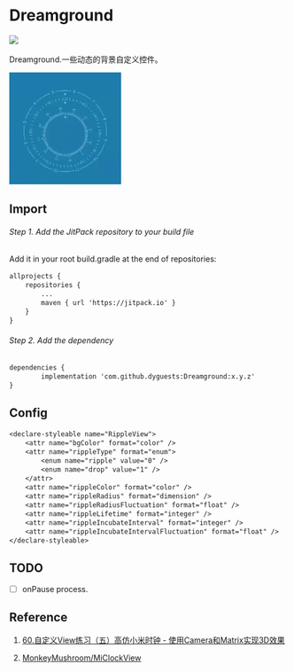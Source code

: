 # Dreamground

[![](https://jitpack.io/v/dyguests/Dreamground.svg)](https://jitpack.io/#dyguests/Dreamground)

Dreamground.一些动态的背景自定义控件。

<img src="./graphics/sky.gif" width="40%"/>

## Import

###### Step 1. Add the JitPack repository to your build file

Add it in your root build.gradle at the end of repositories:

	allprojects {
		repositories {
			...
			maven { url 'https://jitpack.io' }
		}
	}

###### Step 2. Add the dependency

	dependencies {
	        implementation 'com.github.dyguests:Dreamground:x.y.z'
	}

## Config

    <declare-styleable name="RippleView">
        <attr name="bgColor" format="color" />
        <attr name="rippleType" format="enum">
            <enum name="ripple" value="0" />
            <enum name="drop" value="1" />
        </attr>
        <attr name="rippleColor" format="color" />
        <attr name="rippleRadius" format="dimension" />
        <attr name="rippleRadiusFluctuation" format="float" />
        <attr name="rippleLifetime" format="integer" />
        <attr name="rippleIncubateInterval" format="integer" />
        <attr name="rippleIncubateIntervalFluctuation" format="float" />
    </declare-styleable>

## TODO

- [ ] onPause process.

## Reference

1. [60.自定义View练习（五）高仿小米时钟 - 使用Camera和Matrix实现3D效果](https://blog.csdn.net/qq_31715429/article/details/54668668)

2. [MonkeyMushroom/MiClockView](https://github.com/MonkeyMushroom/MiClockView)